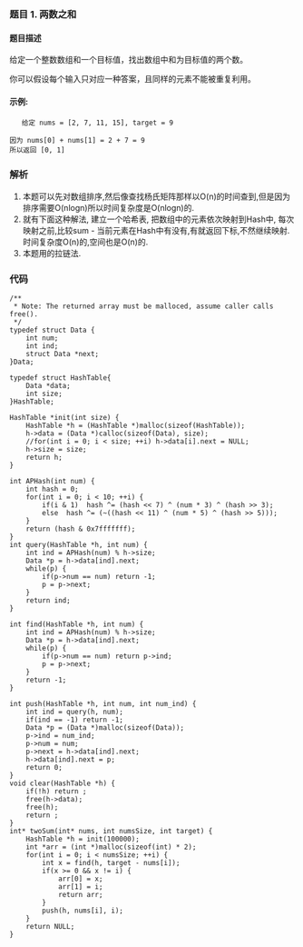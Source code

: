 ### **题目     1. 两数之和**

#### 题目描述
给定一个整数数组和一个目标值，找出数组中和为目标值的两个数。

你可以假设每个输入只对应一种答案，且同样的元素不能被重复利用。

#### 示例: 


```
   给定 nums = [2, 7, 11, 15], target = 9

因为 nums[0] + nums[1] = 2 + 7 = 9
所以返回 [0, 1]
```



### 解析
1. 本题可以先对数组排序,然后像查找杨氏矩阵那样以O(n)的时间查到,但是因为排序需要O(nlogn)所以时间复杂度是O(nlogn)的.
2. 就有下面这种解法, 建立一个哈希表, 把数组中的元素依次映射到Hash中, 每次映射之前,比较sum - 当前元素在Hash中有没有,有就返回下标,不然继续映射.时间复杂度O(n)的,空间也是O(n)的.
3. 本题用的拉链法.

### 代码 
```
/**
 * Note: The returned array must be malloced, assume caller calls free().
 */
typedef struct Data {
    int num;
    int ind;
    struct Data *next;
}Data;

typedef struct HashTable{
    Data *data;
    int size;
}HashTable;

HashTable *init(int size) {
    HashTable *h = (HashTable *)malloc(sizeof(HashTable));
    h->data = (Data *)calloc(sizeof(Data), size);
    //for(int i = 0; i < size; ++i) h->data[i].next = NULL;
    h->size = size;
    return h;
}

int APHash(int num) {              
    int hash = 0;
    for(int i = 0; i < 10; ++i) {
        if(i & 1)  hash ^= (hash << 7) ^ (num * 3) ^ (hash >> 3);
        else  hash ^= (~((hash << 11) ^ (num * 5) ^ (hash >> 5)));
    }
    return (hash & 0x7fffffff);
}
int query(HashTable *h, int num) {         
    int ind = APHash(num) % h->size;
    Data *p = h->data[ind].next;
    while(p) {
        if(p->num == num) return -1;
        p = p->next;
    }
    return ind;
}

int find(HashTable *h, int num) {
    int ind = APHash(num) % h->size;
    Data *p = h->data[ind].next;
    while(p) {
        if(p->num == num) return p->ind;
        p = p->next;
    }
    return -1;
}

int push(HashTable *h, int num, int num_ind) {
    int ind = query(h, num);
    if(ind == -1) return -1;
    Data *p = (Data *)malloc(sizeof(Data));
    p->ind = num_ind;
    p->num = num;
    p->next = h->data[ind].next;
    h->data[ind].next = p;
    return 0;
}
void clear(HashTable *h) {
    if(!h) return ;
    free(h->data);
    free(h);
    return ;
}
int* twoSum(int* nums, int numsSize, int target) {
    HashTable *h = init(100000);
    int *arr = (int *)malloc(sizeof(int) * 2);
    for(int i = 0; i < numsSize; ++i) {
        int x = find(h, target - nums[i]);
        if(x >= 0 && x != i) {
            arr[0] = x;
            arr[1] = i;
            return arr;
        }   
        push(h, nums[i], i);
    }
    return NULL;
}
```













